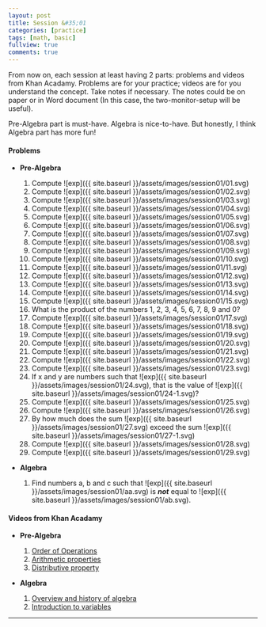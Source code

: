 ```yaml
---
layout: post
title: Session &#35;01
categories: [practice]
tags: [math, basic]
fullview: true
comments: true
---
```


From now on, each session at least having 2 parts: problems and videos from Khan Acadamy. Problems are for your practice; videos are for you understand the concept. Take notes if necessary. The notes could be on paper or in Word document (In this case, the two-monitor-setup will be useful). 

Pre-Algebra part is must-have. Algebra is nice-to-have. But honestly, I think Algebra part has more fun!

#### Problems
* **Pre-Algebra**   
    1. Compute  ![exp]({{ site.baseurl }}/assets/images/session01/01.svg)
    2. Compute  ![exp]({{ site.baseurl }}/assets/images/session01/02.svg)
    3. Compute  ![exp]({{ site.baseurl }}/assets/images/session01/03.svg)
    4. Compute  ![exp]({{ site.baseurl }}/assets/images/session01/04.svg)
    5. Compute  ![exp]({{ site.baseurl }}/assets/images/session01/05.svg)
    6. Compute  ![exp]({{ site.baseurl }}/assets/images/session01/06.svg)
    7. Compute  ![exp]({{ site.baseurl }}/assets/images/session01/07.svg)
    8. Compute  ![exp]({{ site.baseurl }}/assets/images/session01/08.svg)
    9. Compute  ![exp]({{ site.baseurl }}/assets/images/session01/09.svg)
    10. Compute  ![exp]({{ site.baseurl }}/assets/images/session01/10.svg)
    11. Compute  ![exp]({{ site.baseurl }}/assets/images/session01/11.svg)
    12. Compute  ![exp]({{ site.baseurl }}/assets/images/session01/12.svg)
    13. Compute  ![exp]({{ site.baseurl }}/assets/images/session01/13.svg)
    14. Compute  ![exp]({{ site.baseurl }}/assets/images/session01/14.svg)
    15. Compute  ![exp]({{ site.baseurl }}/assets/images/session01/15.svg)
    16. What is the product of the numbers 1, 2, 3, 4, 5, 6, 7, 8, 9 and 0?
    17. Compute  ![exp]({{ site.baseurl }}/assets/images/session01/17.svg)
    18. Compute  ![exp]({{ site.baseurl }}/assets/images/session01/18.svg)
    19. Compute  ![exp]({{ site.baseurl }}/assets/images/session01/19.svg)
    20. Compute  ![exp]({{ site.baseurl }}/assets/images/session01/20.svg)
    21. Compute  ![exp]({{ site.baseurl }}/assets/images/session01/21.svg)
    22. Compute  ![exp]({{ site.baseurl }}/assets/images/session01/22.svg)
    23. Compute  ![exp]({{ site.baseurl }}/assets/images/session01/23.svg)
    24. If x and y are numbers such that ![exp]({{ site.baseurl }}/assets/images/session01/24.svg), that is the value of ![exp]({{ site.baseurl }}/assets/images/session01/24-1.svg)?
    25. Compute  ![exp]({{ site.baseurl }}/assets/images/session01/25.svg)
    26. Compute  ![exp]({{ site.baseurl }}/assets/images/session01/26.svg)
    27. By how much does the sum ![exp]({{ site.baseurl }}/assets/images/session01/27.svg) exceed the sum ![exp]({{ site.baseurl }}/assets/images/session01/27-1.svg)
    28. Compute  ![exp]({{ site.baseurl }}/assets/images/session01/28.svg)
    29. Compute  ![exp]({{ site.baseurl }}/assets/images/session01/29.svg)

* **Algebra**
    1. Find numbers a, b and c such that ![exp]({{ site.baseurl }}/assets/images/session01/aa.svg) is ***not*** equal to ![exp]({{ site.baseurl }}/assets/images/session01/ab.svg).

#### Videos from Khan Acadamy

* **Pre-Algebra**
    1. [Order of Operations](https://www.khanacademy.org/math/pre-algebra/pre-algebra-arith-prop#pre-algebra-order-of-operations)
    2. [Arithmetic properties](https://www.khanacademy.org/math/pre-algebra/pre-algebra-arith-prop#pre-algebra-arithmetic-properties)
    3. [Distributive property](https://www.khanacademy.org/math/pre-algebra/pre-algebra-arith-prop#pre-algebra-ditributive-property)

* **Algebra**
    1. [Overview and history of algebra](https://www.khanacademy.org/math/algebra/introduction-to-algebra#overview-hist-alg)
    2. [Introduction to variables](https://www.khanacademy.org/math/algebra/introduction-to-algebra#alg1-intro-to-variables)


---
